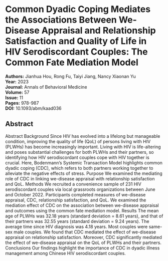 # Common Dyadic Coping Mediates the Associations Between We-Disease Appraisal and Relationship Satisfaction and Quality of Life in HIV Serodiscordant Couples: The Common Fate Mediation Model

**Authors:** Jianhua Hou, Rong Fu, Taiyi Jiang, Nancy Xiaonan Yu  
**Year:** 2023  
**Journal:** Annals of Behavioral Medicine  
**Volume:** 57  
**Issue:** 11  
**Pages:** 978-987  
**DOI:** 10.1093/abm/kaad036  

## Abstract
Abstract                                 Background                  Since HIV has evolved into a lifelong but manageable condition, improving the quality of life (QoL) of persons living with HIV (PLWHs) has become increasingly important. Living with HIV is life-altering and poses substantial challenges for both PLWHs and their partners, so identifying how HIV serodiscordant couples cope with HIV together is crucial. Here, Bodenmann’s Systemic Transaction Model highlights common dyadic coping (CDC), which refers to both partners working together to alleviate the negative effects of stress.                                                Purpose                  We examined the mediating role of CDC in linking we-disease appraisal with relationship satisfaction and QoL.                                                Methods                  We recruited a convenience sample of 231 HIV serodiscordant couples via local grassroots organizations between June and October 2022. Participants completed measures of we-disease appraisal, CDC, relationship satisfaction, and QoL. We examined the mediation effect of CDC on the association between we-disease appraisal and outcomes using the common fate mediation model.                                                Results                  The mean age of PLWHs was 32.18 years (standard deviation = 8.61 years), and that of their partners was 32.55 years (standard deviation = 9.24 years). The average time since HIV diagnosis was 4.18 years. Most couples were same-sex male couples. We found that CDC mediated the effect of we-disease appraisal on relationship satisfaction. Moreover, CDC significantly mediated the effect of we-disease appraisal on the QoL of PLWHs and their partners.                                                Conclusions                  Our findings highlight the importance of CDC in dyadic illness management among Chinese HIV serodiscordant couples.

